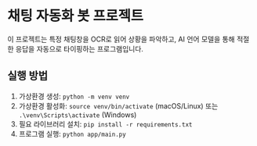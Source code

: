 
# 채팅 자동화 봇 프로젝트

이 프로젝트는 특정 채팅창을 OCR로 읽어 상황을 파악하고,
AI 언어 모델을 통해 적절한 응답을 자동으로 타이핑하는 프로그램입니다.

## 실행 방법
1. 가상환경 생성: `python -m venv venv`
2. 가상환경 활성화: `source venv/bin/activate` (macOS/Linux) 또는 `.\venv\Scripts\activate` (Windows)
3. 필요 라이브러리 설치: `pip install -r requirements.txt`
4. 프로그램 실행: `python app/main.py`
